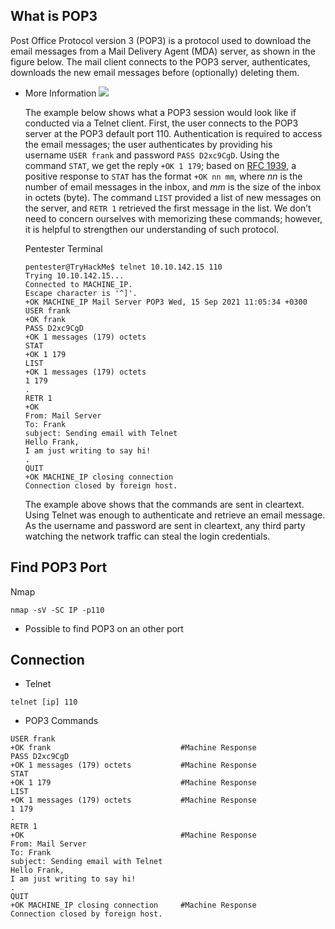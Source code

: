
## What is POP3

Post Office Protocol version 3 (POP3) is a protocol used to download the email messages from a Mail Delivery Agent (MDA) server, as shown in the figure below. The mail client connects to the POP3 server, authenticates, downloads the new email messages before (optionally) deleting them.

- More Information
	![](https://tryhackme-images.s3.amazonaws.com/user-uploads/5f04259cf9bf5b57aed2c476/room-content/ed910ad418376edc846846fc2a0dd3f6.png)
	
	The example below shows what a POP3 session would look like if conducted via a Telnet client. First, the user connects to the POP3 server at the POP3 default port 110. Authentication is required to access the email messages; the user authenticates by providing his username `USER frank` and password `PASS D2xc9CgD`. Using the command `STAT`, we get the reply `+OK 1 179`; based on [RFC 1939](https://datatracker.ietf.org/doc/html/rfc1939), a positive response to `STAT` has the format `+OK nn mm`, where _nn_ is the number of email messages in the inbox, and _mm_ is the size of the inbox in octets (byte). The command `LIST` provided a list of new messages on the server, and `RETR 1` retrieved the first message in the list. We don’t need to concern ourselves with memorizing these commands; however, it is helpful to strengthen our understanding of such protocol.
	
	Pentester Terminal
	
	```shell-session
	pentester@TryHackMe$ telnet 10.10.142.15 110
	Trying 10.10.142.15...
	Connected to MACHINE_IP.
	Escape character is '^]'.
	+OK MACHINE_IP Mail Server POP3 Wed, 15 Sep 2021 11:05:34 +0300 
	USER frank
	+OK frank
	PASS D2xc9CgD
	+OK 1 messages (179) octets
	STAT
	+OK 1 179
	LIST
	+OK 1 messages (179) octets
	1 179
	.
	RETR 1
	+OK
	From: Mail Server 
	To: Frank 
	subject: Sending email with Telnet
	Hello Frank,
	I am just writing to say hi!
	.
	QUIT
	+OK MACHINE_IP closing connection
	Connection closed by foreign host.
	```
	
	The example above shows that the commands are sent in cleartext. Using Telnet was enough to authenticate and retrieve an email message. As the username and password are sent in cleartext, any third party watching the network traffic can steal the login credentials.

## Find POP3 Port
Nmap
```
nmap -sV -SC IP -p110
```

- Possible to find POP3 on an other port

## Connection
- Telnet
```Terminal
telnet [ip] 110
```

- POP3 Commands
```Terminal
USER frank
+OK frank                             #Machine Response
PASS D2xc9CgD
+OK 1 messages (179) octets           #Machine Response
STAT
+OK 1 179                             #Machine Response
LIST
+OK 1 messages (179) octets           #Machine Response
1 179
.
RETR 1
+OK                                   #Machine Response
From: Mail Server 
To: Frank 
subject: Sending email with Telnet
Hello Frank,
I am just writing to say hi!
.
QUIT
+OK MACHINE_IP closing connection     #Machine Response
Connection closed by foreign host.
```
